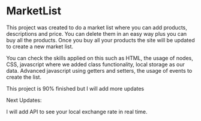 # MarketList

This project was created to do a market list where you can add products, descriptions and price. You can delete them in an easy way plus you can buy all the products. Once you buy all your products the site will be updated to create a new market list. 

You can check the skills applied on this such as HTML, the usage of nodes, CSS, javascript where we added class functionality, local storage as our data. Advanced javascript using getters and setters, the usage of events to create the list.

This project is 90% finished but I will add more updates

Next Updates:

I will add API to see your local exchange rate in real time.
